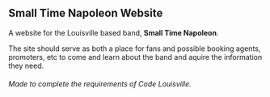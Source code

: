## Small Time Napoleon Website

A website for the Louisville based band, **Small Time Napoleon**.

The site should serve as both a place for fans and possible booking agents, promoters, etc to come and learn about the band and aquire the information they need.

###### *Made to complete the requirements of Code Louisville.*
